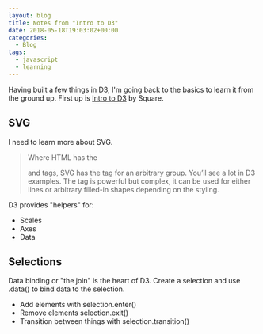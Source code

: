```yaml
---
layout: blog
title: Notes from "Intro to D3"
date: 2018-05-18T19:03:02+00:00
categories:
  - Blog
tags:
  - javascript
  - learning
---
```

Having built a few things in D3, I'm going back to the basics to learn it from the ground up. First up is [Intro to D3](http://square.github.io/intro-to-d3/) by Square.

## SVG

I need to learn more about SVG.

> Where HTML has the <div> and <span> tags, SVG has the <g> tag for an arbitrary group. You’ll see <g> a lot in D3 examples. The <path> tag is powerful but complex, it can be used for either lines or arbitrary filled-in shapes depending on the styling.

D3 provides "helpers" for:

* Scales
* Axes
* Data

## Selections

Data binding or "the join" is the heart of D3. Create a selection and use .data() to bind data to the selection.

* Add elements with selection.enter()
* Remove elements selection.exit()
* Transition between things with selection.transition()
